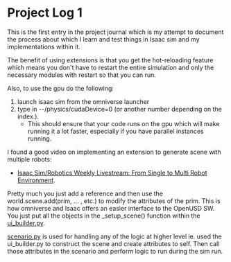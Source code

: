 # Project Log 1
This is the first entry in the project journal which is my attempt to document the process about which I learn and test
things in Isaac sim and my implementations within it. 

The benefit of using extensions is that you get the hot-reloading feature which means you don't have to restart the entire simulation and only the necessary modules with restart so that you can run.

Also, to use the gpu do the following:
1. launch isaac sim from the omniverse launcher
2. type in --/physics/cudaDevice=0 (or another number depending on the index.).
    - This should ensure that your code runs on the gpu which will make running it a lot faster, especially if you have parallel instances running. 

I found a good video on implementing an extension to generate scene with multiple robots:
- [Isaac Sim/Robotics Weekly Livestream: From Single to Multi Robot Environment](https://www.youtube.com/watch?v=DYWHN9Aym_Y&list=PL3jK4xNnlCVdi9t6KQq6Z-cwhiVXlJv2p&index=1).

Pretty much you just add a reference and then use the world.scene.add(prim, ... , etc.) to modify the attributes of the 
prim. This is how omniverse and Isaac offers an easier interface to the OpenUSD SW. You just put all the objects in the
_setup_scene() function within the [ui_builder.py](../extsUser/exampleScene/omni_isaac_exampleScene_python/ui_builder.py). 

[scenario.py](../extsUser/exampleScene/omni_isaac_exampleScene_python/scenario.py) is used for handling any of the logic at higher level ie. used the ui_builder.py to construct the scene and create attributes to self. Then call those attributes in the scenario and perform logic to run during the sim run.